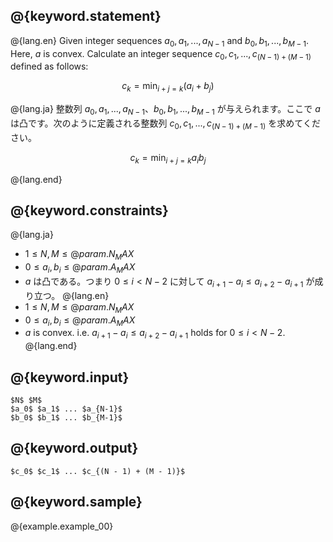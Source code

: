 ## @{keyword.statement}

@{lang.en}
Given integer sequences $a_0, a_1, ..., a_{N - 1}$ and $b_0, b_1, ..., b_{M - 1}$. Here, $a$ is convex. Calculate an integer sequence $c_0, c_1, ..., c_{(N - 1) + (M - 1)}$ defined as follows:

$$c_k = \min_{i+j=k} (a_i+b_j)$$

@{lang.ja}
整数列 $a_0, a_1, ..., a_{N - 1}$、$b_0, b_1, ..., b_{M - 1}$ が与えられます。ここで $a$ は凸です。次のように定義される整数列 $c_0, c_1, ..., c_{(N - 1) + (M - 1)}$ を求めてください。

$$c_k = \min_{i+j=k} a_ib_j$$

@{lang.end}

## @{keyword.constraints}

@{lang.ja}
- $1 \leq N, M \leq @{param.N_MAX}$
- $0 \leq a_i, b_i \leq @{param.A_MAX}$
- $a$ は凸である。つまり $0\leq i < N - 2$ に対して $a_{i+1}-a_i\leq a_{i+2}-a_{i+1}$ が成り立つ。
@{lang.en}
- $1 \leq N, M \leq @{param.N_MAX}$
- $0 \leq a_i, b_i \leq @{param.A_MAX}$
- $a$ is convex. i.e. $a_{i+1}-a_i\leq a_{i+2}-a_{i+1}$ holds for $0\leq i < N - 2$. 
@{lang.end}
## @{keyword.input}

```
$N$ $M$
$a_0$ $a_1$ ... $a_{N-1}$
$b_0$ $b_1$ ... $b_{M-1}$
```

## @{keyword.output}

```
$c_0$ $c_1$ ... $c_{(N - 1) + (M - 1)}$
```

## @{keyword.sample}

@{example.example_00}
